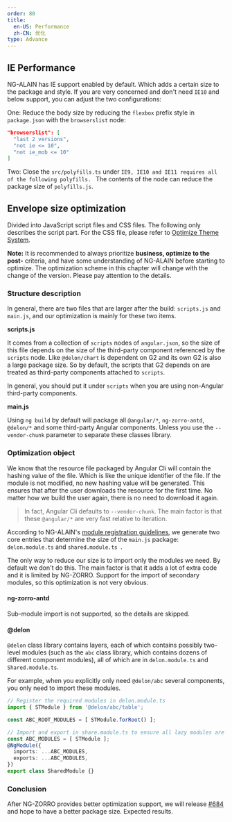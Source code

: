 ```yaml
---
order: 80
title:
  en-US: Performance
  zh-CN: 优化
type: Advance
---
```


## IE Performance

NG-ALAIN has IE support enabled by default. Which adds a certain size to the package and style. If you are very concerned and don't need `IE10` and below support, you can adjust the two configurations:

One: Reduce the body size by reducing the `flexbox` prefix style in `package.json` with the `browserslist` node:

```json
"browserslist": [
  "last 2 versions",
  "not ie <= 10",
  "not ie_mob <= 10"
]
```

Two: Close the `src/polyfills.ts` under `IE9, IE10 and IE11 requires all of the following polyfills. ` The contents of the node can reduce the package size of `polyfills.js`.

## Envelope size optimization

Divided into JavaScript script files and CSS files. The following only describes the script part. For the CSS file, please refer to [Optimize Theme System](/theme/performance).

**Note:** It is recommended to always prioritize **business, optimize to the post-** criteria, and have some understanding of NG-ALAIN before starting to optimize. The optimization scheme in this chapter will change with the change of the version. Please pay attention to the details.

### Structure description

In general, there are two files that are larger after the build: `scripts.js` and `main.js`, and our optimization is mainly for these two items.

**scripts.js**

It comes from a collection of `scripts` nodes of `angular.json`, so the size of this file depends on the size of the third-party component referenced by the `scripts` node. Like `@delon/chart` is dependent on G2 and its own G2 is also a large package size. So by default, the scripts that G2 depends on are treated as third-party components attached to `scripts`.

In general, you should put it under `scripts` when you are using non-Angular third-party components.

**main.js**

Using `ng build` by default will package all `@angular/*`, `ng-zorro-antd`, `@delon/*` and some third-party Angular components. Unless you use the `--vendor-chunk` parameter to separate these classes library.

### Optimization object

We know that the resource file packaged by Angular Cli will contain the hashing value of the file. Which is like the unique identifier of the file. If the module is not modified, no new hashing value will be generated. This ensures that after the user downloads the resource for the first time. No matter how we build the user again, there is no need to download it again.

> In fact, Angular Cli defaults to `--vendor-chunk`. The main factor is that these `@angular/*` are very fast relative to iteration.

According to NG-ALAIN's [module registration guidelines](/docs/module), we generate two core entries that determine the size of the `main.js` package: `delon.module.ts` and `shared.module.ts `.

The only way to reduce our size is to import only the modules we need. By default we don't do this. The main factor is that it adds a lot of extra code and it is limited by NG-ZORRO. Support for the import of secondary modules, so this optimization is not very obvious.

#### ng-zorro-antd

Sub-module import is not supported, so the details are skipped.

#### @delon

`@delon` class library contains layers, each of which contains possibly two-level modules (such as the `abc` class library, which contains dozens of different component modules), all of which are in `delon.module.ts` and ` Shared.module.ts`.

For example, when you explicitly only need `@delon/abc` several components, you only need to import these modules.

```ts
// Register the required modules in delon.module.ts
import { STModule } from '@delon/abc/table';

const ABC_ROOT_MODULES = [ STModule.forRoot() ];

// Import and export in share.module.ts to ensure all lazy modules are valid
const ABC_MODULES = [ STModule ];
@NgModule({
  imports: ...ABC_MODULES,
  exports: ...ABC_MODULES,
})
export class SharedModule {}
```

### Conclusion

After NG-ZORRO provides better optimization support, we will release [#684](https://github.com/ng-alain/ng-alain/pull/684) and hope to have a better package size. Expected results.
